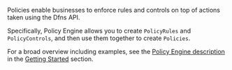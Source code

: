  Policies enable businesses to enforce rules and controls on top of actions taken using the Dfns API.  

 Specifically, Policy Engine allows you to create `PolicyRules` and `PolicyControls`, and then use them together to create `Policies`.
 
 For a broad overview including examples, see the [Policy Engine description](../../getting-started/PolicyEngineIntro.md) in the [Getting Started](../../getting-started/GettingStarted.md) section.